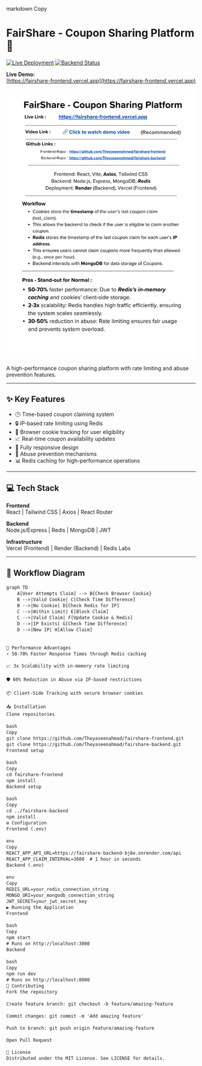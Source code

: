 markdown
Copy
# FairShare - Coupon Sharing Platform 🎫

[![Live Deployment](https://img.shields.io/badge/Deployment-Vercel-brightgreen)](https://fairshare-frontend.vercel.app)
[![Backend Status](https://img.shields.io/badge/Backend-Render-blue)](https://fairshare-backend-bj8e.onrender.com)

**Live Demo:**  
[https://fairshare-frontend.vercel.app](https://fairshare-frontend.vercel.app)

![FairShare Banner](https://raw.githubusercontent.com/Theyaseenahmad/fairshare-frontend/main/public/Fairshare.png)

A high-performance coupon sharing platform with rate limiting and abuse prevention features.

---

## ✨ Key Features

- 🕒 Time-based coupon claiming system
- 🔒 IP-based rate limiting using Redis
- 🍪 Browser cookie tracking for user eligibility
- 📈 Real-time coupon availability updates
- 📱 Fully responsive design
- 🚫 Abuse prevention mechanisms
- 📊 Redis caching for high-performance operations

---

## 💻 Tech Stack

**Frontend**  
React | Tailwind CSS | Axios | React Router

**Backend**  
Node.js/Express | Redis | MongoDB | JWT

**Infrastructure**  
Vercel (Frontend) | Render (Backend) | Redis Labs

---

## 🔄 Workflow Diagram

```mermaid
graph TD
    A[User Attempts Claim] --> B{Check Browser Cookie}
    B -->|Valid Cookie| C[Check Time Difference]
    B -->|No Cookie| D[Check Redis for IP]
    C -->|Within Limit| E[Block Claim]
    C -->|Valid Claim| F[Update Cookie & Redis]
    D -->|IP Exists| G[Check Time Difference]
    D -->|New IP| H[Allow Claim]


🚀 Performance Advantages
⚡ 50-70% Faster Response Times through Redis caching

📈 3x Scalability with in-memory rate limiting

🛡️ 60% Reduction in Abuse via IP-based restrictions

📦 Client-Side Tracking with secure browser cookies

📥 Installation
Clone repositories

bash
Copy
git clone https://github.com/Theyaseenahmad/fairshare-frontend.git
git clone https://github.com/Theyaseenahmad/fairshare-backend.git
Frontend setup

bash
Copy
cd fairshare-frontend
npm install
Backend setup

bash
Copy
cd ../fairshare-backend
npm install
⚙️ Configuration
Frontend (.env)

env
Copy
REACT_APP_API_URL=https://fairshare-backend-bj8e.onrender.com/api
REACT_APP_CLAIM_INTERVAL=3600  # 1 hour in seconds
Backend (.env)

env
Copy
REDIS_URL=your_redis_connection_string
MONGO_URI=your_mongodb_connection_string
JWT_SECRET=your_jwt_secret_key
▶️ Running the Application
Frontend

bash
Copy
npm start
# Runs on http://localhost:3000
Backend

bash
Copy
npm run dev
# Runs on http://localhost:8000
🤝 Contributing
Fork the repository

Create feature branch: git checkout -b feature/amazing-feature

Commit changes: git commit -m 'Add amazing feature'

Push to branch: git push origin feature/amazing-feature

Open Pull Request

📄 License
Distributed under the MIT License. See LICENSE for details.